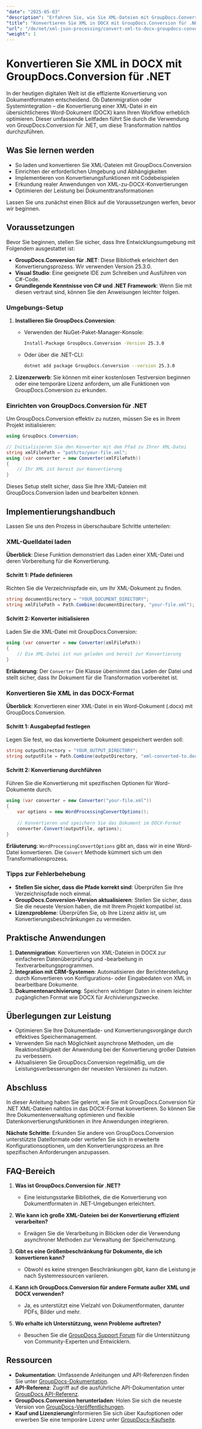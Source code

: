 ```yaml
---
"date": "2025-05-03"
"description": "Erfahren Sie, wie Sie XML-Dateien mit GroupDocs.Conversion für .NET effizient in das DOCX-Format konvertieren. Diese Schritt-für-Schritt-Anleitung umfasst Einrichtung, Implementierung und Leistungstipps."
"title": "Konvertieren Sie XML in DOCX mit GroupDocs.Conversion für .NET – Ein umfassender Leitfaden"
"url": "/de/net/xml-json-processing/convert-xml-to-docx-groupdocs-conversion-net/"
"weight": 1
---
```


# Konvertieren Sie XML in DOCX mit GroupDocs.Conversion für .NET

In der heutigen digitalen Welt ist die effiziente Konvertierung von Dokumentformaten entscheidend. Ob Datenmigration oder Systemintegration – die Konvertierung einer XML-Datei in ein übersichtlicheres Word-Dokument (DOCX) kann Ihren Workflow erheblich optimieren. Dieser umfassende Leitfaden führt Sie durch die Verwendung von GroupDocs.Conversion für .NET, um diese Transformation nahtlos durchzuführen.

## Was Sie lernen werden

- So laden und konvertieren Sie XML-Dateien mit GroupDocs.Conversion
- Einrichten der erforderlichen Umgebung und Abhängigkeiten
- Implementieren von Konvertierungsfunktionen mit Codebeispielen
- Erkundung realer Anwendungen von XML-zu-DOCX-Konvertierungen
- Optimieren der Leistung bei Dokumenttransformationen

Lassen Sie uns zunächst einen Blick auf die Voraussetzungen werfen, bevor wir beginnen.

## Voraussetzungen

Bevor Sie beginnen, stellen Sie sicher, dass Ihre Entwicklungsumgebung mit Folgendem ausgestattet ist:

- **GroupDocs.Conversion für .NET**: Diese Bibliothek erleichtert den Konvertierungsprozess. Wir verwenden Version 25.3.0.
- **Visual Studio**: Eine geeignete IDE zum Schreiben und Ausführen von C#-Code.
- **Grundlegende Kenntnisse von C# und .NET Framework**: Wenn Sie mit diesen vertraut sind, können Sie den Anweisungen leichter folgen.

### Umgebungs-Setup

1. **Installieren Sie GroupDocs.Conversion**:
   - Verwenden der NuGet-Paket-Manager-Konsole:
     ```bash
     Install-Package GroupDocs.Conversion -Version 25.3.0
     ```
   - Oder über die .NET-CLI:
     ```bash
     dotnet add package GroupDocs.Conversion --version 25.3.0
     ```

2. **Lizenzerwerb**: Sie können mit einer kostenlosen Testversion beginnen oder eine temporäre Lizenz anfordern, um alle Funktionen von GroupDocs.Conversion zu erkunden.

### Einrichten von GroupDocs.Conversion für .NET

Um GroupDocs.Conversion effektiv zu nutzen, müssen Sie es in Ihrem Projekt initialisieren:

```csharp
using GroupDocs.Conversion;

// Initialisieren Sie den Konverter mit dem Pfad zu Ihrer XML-Datei
string xmlFilePath = "path/to/your-file.xml";
using (var converter = new Converter(xmlFilePath))
{
    // Ihr XML ist bereit zur Konvertierung
}
```

Dieses Setup stellt sicher, dass Sie Ihre XML-Dateien mit GroupDocs.Conversion laden und bearbeiten können.

## Implementierungshandbuch

Lassen Sie uns den Prozess in überschaubare Schritte unterteilen:

### XML-Quelldatei laden

**Überblick**: Diese Funktion demonstriert das Laden einer XML-Datei und deren Vorbereitung für die Konvertierung.

#### Schritt 1: Pfade definieren
Richten Sie die Verzeichnispfade ein, um Ihr XML-Dokument zu finden.

```csharp
string documentDirectory = "YOUR_DOCUMENT_DIRECTORY";
string xmlFilePath = Path.Combine(documentDirectory, "your-file.xml");
```

#### Schritt 2: Konverter initialisieren

Laden Sie die XML-Datei mit GroupDocs.Conversion:

```csharp
using (var converter = new Converter(xmlFilePath))
{
    // Die XML-Datei ist nun geladen und bereit zur Konvertierung
}
```
**Erläuterung**: Der `Converter` Die Klasse übernimmt das Laden der Datei und stellt sicher, dass Ihr Dokument für die Transformation vorbereitet ist.

### Konvertieren Sie XML in das DOCX-Format

**Überblick**: Konvertieren einer XML-Datei in ein Word-Dokument (.docx) mit GroupDocs.Conversion.

#### Schritt 1: Ausgabepfad festlegen

Legen Sie fest, wo das konvertierte Dokument gespeichert werden soll:

```csharp
string outputDirectory = "YOUR_OUTPUT_DIRECTORY";
string outputFile = Path.Combine(outputDirectory, "xml-converted-to.docx");
```

#### Schritt 2: Konvertierung durchführen

Führen Sie die Konvertierung mit spezifischen Optionen für Word-Dokumente durch.

```csharp
using (var converter = new Converter("your-file.xml"))
{
    var options = new WordProcessingConvertOptions();
    
    // Konvertieren und speichern Sie das Dokument im DOCX-Format
    converter.Convert(outputFile, options);
}
```

**Erläuterung**: `WordProcessingConvertOptions` gibt an, dass wir in eine Word-Datei konvertieren. Die `Convert` Methode kümmert sich um den Transformationsprozess.

### Tipps zur Fehlerbehebung

- **Stellen Sie sicher, dass die Pfade korrekt sind**: Überprüfen Sie Ihre Verzeichnispfade noch einmal.
- **GroupDocs.Conversion-Version aktualisieren**: Stellen Sie sicher, dass Sie die neueste Version haben, die mit Ihrem Projekt kompatibel ist.
- **Lizenzprobleme**: Überprüfen Sie, ob Ihre Lizenz aktiv ist, um Konvertierungsbeschränkungen zu vermeiden.

## Praktische Anwendungen

1. **Datenmigration**: Konvertieren von XML-Dateien in DOCX zur einfacheren Datenüberprüfung und -bearbeitung in Textverarbeitungsprogrammen.
2. **Integration mit CRM-Systemen**: Automatisieren der Berichterstellung durch Konvertieren von Konfigurations- oder Eingabedaten von XML in bearbeitbare Dokumente.
3. **Dokumentenarchivierung**: Speichern wichtiger Daten in einem leichter zugänglichen Format wie DOCX für Archivierungszwecke.

## Überlegungen zur Leistung

- Optimieren Sie Ihre Dokumentlade- und Konvertierungsvorgänge durch effektives Speichermanagement.
- Verwenden Sie nach Möglichkeit asynchrone Methoden, um die Reaktionsfähigkeit der Anwendung bei der Konvertierung großer Dateien zu verbessern.
- Aktualisieren Sie GroupDocs.Conversion regelmäßig, um die Leistungsverbesserungen der neuesten Versionen zu nutzen.

## Abschluss

In dieser Anleitung haben Sie gelernt, wie Sie mit GroupDocs.Conversion für .NET XML-Dateien nahtlos in das DOCX-Format konvertieren. So können Sie Ihre Dokumentenverwaltung optimieren und flexible Datenkonvertierungsfunktionen in Ihre Anwendungen integrieren.

**Nächste Schritte**: Erkunden Sie andere von GroupDocs.Conversion unterstützte Dateiformate oder vertiefen Sie sich in erweiterte Konfigurationsoptionen, um den Konvertierungsprozess an Ihre spezifischen Anforderungen anzupassen.

## FAQ-Bereich

1. **Was ist GroupDocs.Conversion für .NET?**
   - Eine leistungsstarke Bibliothek, die die Konvertierung von Dokumentformaten in .NET-Umgebungen erleichtert.

2. **Wie kann ich große XML-Dateien bei der Konvertierung effizient verarbeiten?**
   - Erwägen Sie die Verarbeitung in Blöcken oder die Verwendung asynchroner Methoden zur Verwaltung der Speichernutzung.

3. **Gibt es eine Größenbeschränkung für Dokumente, die ich konvertieren kann?**
   - Obwohl es keine strengen Beschränkungen gibt, kann die Leistung je nach Systemressourcen variieren.

4. **Kann ich GroupDocs.Conversion für andere Formate außer XML und DOCX verwenden?**
   - Ja, es unterstützt eine Vielzahl von Dokumentformaten, darunter PDFs, Bilder und mehr.

5. **Wo erhalte ich Unterstützung, wenn Probleme auftreten?**
   - Besuchen Sie die [GroupDocs Support Forum](https://forum.groupdocs.com/c/conversion/10) für die Unterstützung von Community-Experten und Entwicklern.

## Ressourcen

- **Dokumentation**: Umfassende Anleitungen und API-Referenzen finden Sie unter [GroupDocs-Dokumentation](https://docs.groupdocs.com/conversion/net/).
- **API-Referenz**: Zugriff auf die ausführliche API-Dokumentation unter [GroupDocs API-Referenz](https://reference.groupdocs.com/conversion/net/).
- **GroupDocs.Conversion herunterladen**: Holen Sie sich die neueste Version von [GroupDocs-Veröffentlichungen](https://releases.groupdocs.com/conversion/net/).
- **Kauf und Lizenzierung**Informieren Sie sich über Kaufoptionen oder erwerben Sie eine temporäre Lizenz unter [GroupDocs-Kaufseite](https://purchase.groupdocs.com/buy).